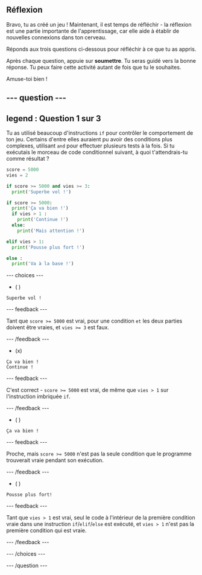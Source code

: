 ## Réflexion

Bravo, tu as créé un jeu !  Maintenant, il est temps de réfléchir - la réflexion est une partie importante de l'apprentissage, car elle aide à établir de nouvelles connexions dans ton cerveau.

Réponds aux trois questions ci-dessous pour réfléchir à ce que tu as appris.

Après chaque question, appuie sur **soumettre**. Tu seras guidé vers la bonne réponse. Tu peux faire cette activité autant de fois que tu le souhaites.

Amuse-toi bien !

--- question ---
---
legend : Question 1 sur 3
---

Tu as utilisé beaucoup d'instructions `if` pour contrôler le comportement de ton jeu. Certains d'entre elles auraient pu avoir des conditions plus complexes, utilisant `and` pour effectuer plusieurs tests à la fois. Si tu exécutais le morceau de code conditionnel suivant, à quoi t'attendrais-tu comme résultat ?

```python
score = 5000
vies = 2

if score >= 5000 and vies >= 3:
  print('Superbe vol !')

if score >= 5000: 
  print('Ça va bien !')
  if vies > 1 :
    print('Continue !')
  else:
    print('Mais attention !')

elif vies > 1:
  print('Pousse plus fort !')

else :
  print('Va à la base !')
```

--- choices ---

- ( )
```
Superbe vol !
```
  --- feedback ---

Tant que `score >= 5000` est vrai, pour une condition `et` les deux parties doivent être vraies, et `vies >= 3` est faux.

  --- /feedback ---

- (x)
```
Ça va bien !
Continue !
```
  --- feedback ---

C'est correct - `score >= 5000` est vrai, de même que `vies > 1` sur l'instruction imbriquée `if`.

  --- /feedback ---

- ( )
```
Ça va bien !
```
  --- feedback ---

Proche, mais `score >= 5000` n'est pas la seule condition que le programme trouverait vraie pendant son exécution.

  --- /feedback ---

- ( )
```
Pousse plus fort!
```
  --- feedback ---

Tant que `vies > 1` est vrai, seul le code à l'intérieur de la première condition vraie dans une instruction `if`/`elif`/`else` est exécuté, et `vies > 1` n'est pas la première condition qui est vraie.

  --- /feedback ---

--- /choices ---

--- /question ---
